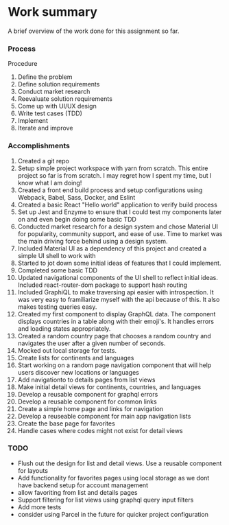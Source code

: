 # Work summary
A brief overview of the work done for this assignment so far.

### Process
Procedure
1. Define the problem
2. Define solution requirements
3. Conduct market research
4. Reevaluate solution requirements
5. Come up with UI/UX design
6. Write test cases (TDD)
7. Implement
8. Iterate and improve

### Accomplishments
1. Created a git repo
2. Setup simple project workspace with yarn from scratch. This entire project so far is from scratch. I may regret how I spent  my time, but I know what I am doing!
3. Created a front end build process and setup configurations using Webpack, Babel, Sass, Docker, and Eslint
4. Created a basic React "Hello world" application to verify build process
5. Set up Jest and Enzyme to ensure that I could test my components later on and even begin doing some basic TDD
6. Conducted market research for a design system and chose Material UI for popularity, community support, and ease of use. Time to market was the main driving force behind using a design system.
7. Included Material UI as a dependency of this project and created a simple UI shell to work with
8. Started to jot down some initial ideas of features that I could implement.
9. Completed some basic TDD
10. Updated navigational components of the UI shell to reflect initial ideas. Included react-router-dom package to support hash routing
11. Included GraphiQL to make traversing api easier with introspection. It was very  easy to framiliarize myself with the api because of this. It also makes testing queries easy.
12. Created my first component to display GraphQL data. The component displays countries in a table along with their emoji's. It handles errors and loading states appropriately.
13. Created a random country page that chooses a random country and navigates the user after a given number of seconds.
14. Mocked out local storage for tests.
15. Create lists for continents and languages
16. Start working on a random page navigation component that will help users discover new locations or languages
17. Add navigationto to details pages from list views
17. Make initial detail views for continents, countries, and languages
18. Develop a reusable component for graphql errors
19. Develop a reusable component for common links
20. Create a simple home page and links for navigation
21. Develop a reuseable component for main app navigation lists
22. Create the base page for favorites
23. Handle cases where codes might not exist for detail views

### TODO
- Flush out the design for list and detail views. Use a reusable component for layouts
- Add functionality for favorites pages using local storage as we dont have backend setup for account management
- allow favoriting from list and details pages
- Support filtering for list views using graphql query input filters
- Add more tests
- consider using Parcel in the future for quicker project configuration
